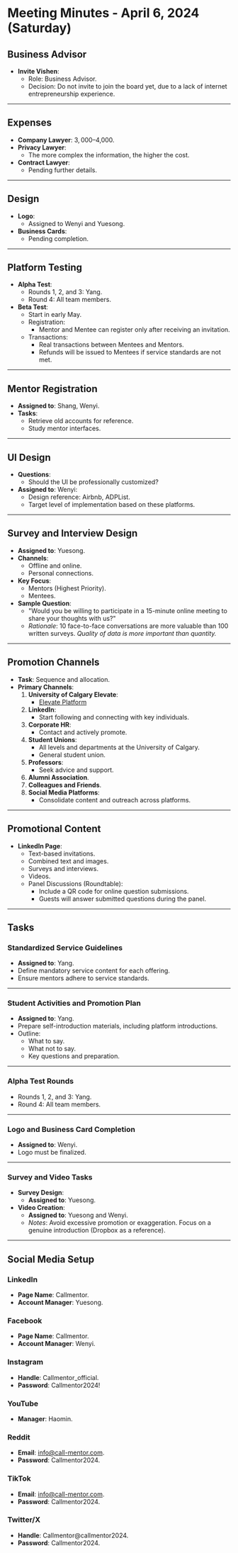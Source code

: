 # Meeting Minutes - April 6, 2024 (Saturday)

## **Business Advisor**
- **Invite Vishen**:
  - Role: Business Advisor.
  - Decision: Do not invite to join the board yet, due to a lack of internet entrepreneurship experience.

---

## **Expenses**
- **Company Lawyer**: $3,000–$4,000.
- **Privacy Lawyer**:
  - The more complex the information, the higher the cost.
- **Contract Lawyer**:
  - Pending further details.

---

## **Design**
- **Logo**:
  - Assigned to Wenyi and Yuesong.
- **Business Cards**:
  - Pending completion.

---

## **Platform Testing**
- **Alpha Test**:
  - Rounds 1, 2, and 3: Yang.
  - Round 4: All team members.
- **Beta Test**:
  - Start in early May.
  - Registration:
    - Mentor and Mentee can register only after receiving an invitation.
  - Transactions:
    - Real transactions between Mentees and Mentors.
    - Refunds will be issued to Mentees if service standards are not met.

---

## **Mentor Registration**
- **Assigned to**: Shang, Wenyi.
- **Tasks**:
  - Retrieve old accounts for reference.
  - Study mentor interfaces.

---

## **UI Design**
- **Questions**:
  - Should the UI be professionally customized?
- **Assigned to**: Wenyi:
  - Design reference: Airbnb, ADPList.
  - Target level of implementation based on these platforms.

---

## **Survey and Interview Design**
- **Assigned to**: Yuesong.
- **Channels**:
  - Offline and online.
  - Personal connections.
- **Key Focus**:
  - Mentors (Highest Priority).
  - Mentees.
- **Sample Question**:
  - "Would you be willing to participate in a 15-minute online meeting to share your thoughts with us?"
  - *Rationale*: 10 face-to-face conversations are more valuable than 100 written surveys. *Quality of data is more important than quantity.*

---

## **Promotion Channels**
- **Task**: Sequence and allocation.
- **Primary Channels**:
  1. **University of Calgary Elevate**:
     - [Elevate Platform](https://elevate.ucalgary.ca/myAccount/dashboard.htm)
  2. **LinkedIn**:
     - Start following and connecting with key individuals.
  3. **Corporate HR**:
     - Contact and actively promote.
  4. **Student Unions**:
     - All levels and departments at the University of Calgary.
     - General student union.
  5. **Professors**:
     - Seek advice and support.
  6. **Alumni Association**.
  7. **Colleagues and Friends**.
  8. **Social Media Platforms**:
     - Consolidate content and outreach across platforms.

---

## **Promotional Content**
- **LinkedIn Page**:
  - Text-based invitations.
  - Combined text and images.
  - Surveys and interviews.
  - Videos.
  - Panel Discussions (Roundtable):
    - Include a QR code for online question submissions.
    - Guests will answer submitted questions during the panel.

---

## **Tasks**

### **Standardized Service Guidelines**
- **Assigned to**: Yang.
- Define mandatory service content for each offering.
- Ensure mentors adhere to service standards.

---

### **Student Activities and Promotion Plan**
- **Assigned to**: Yang.
- Prepare self-introduction materials, including platform introductions.
- Outline:
  - What to say.
  - What not to say.
  - Key questions and preparation.

---

### **Alpha Test Rounds**
- Rounds 1, 2, and 3: Yang.
- Round 4: All team members.

---

### **Logo and Business Card Completion**
- **Assigned to**: Wenyi.
- Logo must be finalized.

---

### **Survey and Video Tasks**
- **Survey Design**:
  - **Assigned to**: Yuesong.
- **Video Creation**:
  - **Assigned to**: Yuesong and Wenyi.
  - *Notes*: Avoid excessive promotion or exaggeration. Focus on a genuine introduction (Dropbox as a reference).

---

## **Social Media Setup**

### **LinkedIn**
- **Page Name**: Callmentor.
- **Account Manager**: Yuesong.

### **Facebook**
- **Page Name**: Callmentor.
- **Account Manager**: Wenyi.

### **Instagram**
- **Handle**: Callmentor_official.
- **Password**: Callmentor2024!

### **YouTube**
- **Manager**: Haomin.

### **Reddit**
- **Email**: info@call-mentor.com.
- **Password**: Callmentor2024.

### **TikTok**
- **Email**: info@call-mentor.com.
- **Password**: Callmentor2024.

### **Twitter/X**
- **Handle**: Callmentor@callmentor2024.
- **Password**: Callmentor2024.
